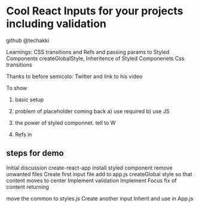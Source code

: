 # Cool React Inputs for your projects including validation
github 
@techakki

Learnings: CSS transitions and Refs  and passing params to Styled Components
createGlobalStyle, Inheritence of Styled Componenets Css transitions

Thanks to before semicolo: 
Twitter and link to his video

To show 
1. basic setup
2. problem of placeholder coming back 
    a) use required 
    b) use JS

3. the power of styled componnet. tell to W
4. Refs in

## steps for demo
Initial discussion
create-react-app
install styled component 
remove unwanted files 
Create first input file 
add to app.js
createGlobal style so that content moves to center
Implement validation 
Implement Focus fix of content returning 

move the common to styles.js
Create another input 
Inherit and use in App.js
